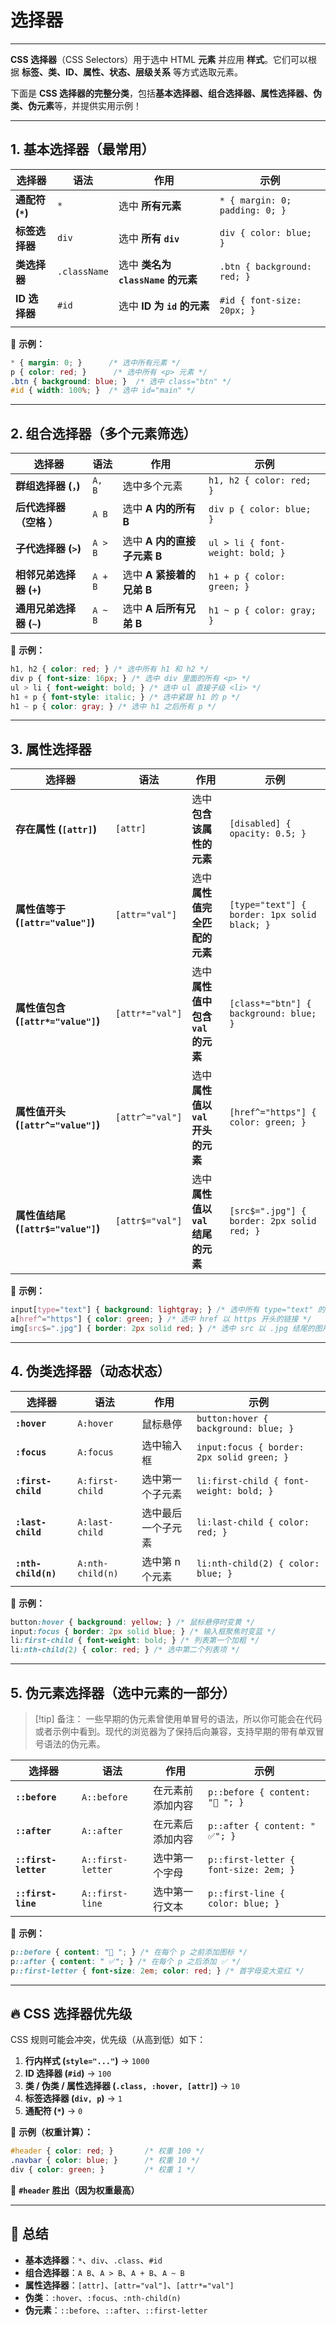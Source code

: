 # 选择器

---

**CSS 选择器**（CSS Selectors）用于选中 HTML **元素** 并应用 **样式**。它们可以根据 **标签、类、ID、属性、状态、层级关系** 等方式选取元素。

下面是 **CSS 选择器的完整分类**，包括**基本选择器、组合选择器、属性选择器、伪类、伪元素**等，并提供实用示例！

---

## 1. 基本选择器（最常用）

| 选择器           | 语法           | 作用                         | 示例                             |
| ------------- | ------------ | -------------------------- | ------------------------------ |
| **通配符 (`*`)** | `*`          | 选中 **所有元素**                | `* { margin: 0; padding: 0; }` |
| **标签选择器**     | `div`        | 选中 **所有 `div`**            | `div { color: blue; }`         |
| **类选择器**      | `.className` | 选中 **类名为 `className` 的元素** | `.btn { background: red; }`    |
| **ID 选择器**    | `#id`        | 选中 **ID 为 `id` 的元素**       | `#id { font-size: 20px; }`     |
|               |              |                            |                                |

🔹 **示例：**
```css
* { margin: 0; }      /* 选中所有元素 */
p { color: red; }      /* 选中所有 <p> 元素 */
.btn { background: blue; }  /* 选中 class="btn" */
#id { width: 100%; }  /* 选中 id="main" */
```

---

## 2. 组合选择器（多个元素筛选）

|选择器|语法|作用|示例|
|---|---|---|---|
|**群组选择器 (`，`)**|`A, B`|选中多个元素|`h1, h2 { color: red; }`|
|**后代选择器（空格 ）**|`A B`|选中 **A 内的所有 B**|`div p { color: blue; }`|
|**子代选择器 (`>`)**|`A > B`|选中 **A 内的直接子元素 B**|`ul > li { font-weight: bold; }`|
|**相邻兄弟选择器 (`+`)**|`A + B`|选中 **A 紧接着的兄弟 B**|`h1 + p { color: green; }`|
|**通用兄弟选择器 (`~`)**|`A ~ B`|选中 **A 后所有兄弟 B**|`h1 ~ p { color: gray; }`|

🔹 **示例：**

```css
h1, h2 { color: red; } /* 选中所有 h1 和 h2 */
div p { font-size: 16px; } /* 选中 div 里面的所有 <p> */
ul > li { font-weight: bold; } /* 选中 ul 直接子级 <li> */
h1 + p { font-style: italic; } /* 选中紧跟 h1 的 p */
h1 ~ p { color: gray; } /* 选中 h1 之后所有 p */
```

---

## 3. 属性选择器

|选择器|语法|作用|示例|
|---|---|---|---|
|**存在属性 (`[attr]`)**|`[attr]`|选中 **包含该属性的元素**|`[disabled] { opacity: 0.5; }`|
|**属性值等于 (`[attr="value"]`)**|`[attr="val"]`|选中 **属性值完全匹配的元素**|`[type="text"] { border: 1px solid black; }`|
|**属性值包含 (`[attr*="value"]`)**|`[attr*="val"]`|选中 **属性值中包含 `val` 的元素**|`[class*="btn"] { background: blue; }`|
|**属性值开头 (`[attr^="value"]`)**|`[attr^="val"]`|选中 **属性值以 `val` 开头的元素**|`[href^="https"] { color: green; }`|
|**属性值结尾 (`[attr$="value"]`)**|`[attr$="val"]`|选中 **属性值以 `val` 结尾的元素**|`[src$=".jpg"] { border: 2px solid red; }`|

🔹 **示例：**

```css
input[type="text"] { background: lightgray; } /* 选中所有 type="text" 的输入框 */
a[href^="https"] { color: green; } /* 选中 href 以 https 开头的链接 */
img[src$=".jpg"] { border: 2px solid red; } /* 选中 src 以 .jpg 结尾的图片 */
```

---

## 4. 伪类选择器（动态状态）

| 选择器                 | 语法               | 作用        | 示例                                         |
| ------------------- | ---------------- | --------- | ------------------------------------------ |
| **`:hover`**        | `A:hover`        | 鼠标悬停      | `button:hover { background: blue; }`       |
| **`:focus`**        | `A:focus`        | 选中输入框     | `input:focus { border: 2px solid green; }` |
| **`:first-child`**  | `A:first-child`  | 选中第一个子元素  | `li:first-child { font-weight: bold; }`    |
| **`:last-child`**   | `A:last-child`   | 选中最后一个子元素 | `li:last-child { color: red; }`            |
| **`:nth-child(n)`** | `A:nth-child(n)` | 选中第 n 个元素 | `li:nth-child(2) { color: blue; }`         |

🔹 **示例：**
```css
button:hover { background: yellow; } /* 鼠标悬停时变黄 */
input:focus { border: 2px solid blue; } /* 输入框聚焦时变蓝 */
li:first-child { font-weight: bold; } /* 列表第一个加粗 */
li:nth-child(2) { color: red; } /* 选中第二个列表项 */
```

---

## 5. 伪元素选择器（选中元素的一部分）
>[!tip] 备注：
一些早期的伪元素曾使用单冒号的语法，所以你可能会在代码或者示例中看到。现代的浏览器为了保持后向兼容，支持早期的带有单双冒号语法的伪元素。

| 选择器                  | 语法                | 作用       | 示例                                    |
| -------------------- | ----------------- | -------- | ------------------------------------- |
| **`::before`**       | `A::before`       | 在元素前添加内容 | `p::before { content: "📌 "; }`       |
| **`::after`**        | `A::after`        | 在元素后添加内容 | `p::after { content: " ✅"; }`         |
| **`::first-letter`** | `A::first-letter` | 选中第一个字母  | `p::first-letter { font-size: 2em; }` |
| **`::first-line`**   | `A::first-line`   | 选中第一行文本  | `p::first-line { color: blue; }`      |

🔹 **示例：**

```css
p::before { content: "🔹 "; } /* 在每个 p 之前添加图标 */
p::after { content: " ✅"; } /* 在每个 p 之后添加 ✅ */
p::first-letter { font-size: 2em; color: red; } /* 首字母变大变红 */
```

---

## **🔥 CSS 选择器优先级**

CSS 规则可能会冲突，优先级（从高到低）如下：

1. **行内样式 (`style="..."`)** → `1000`
2. **ID 选择器 (`#id`)** → `100`
3. **类 / 伪类 / 属性选择器 (`.class, :hover, [attr]`)** → `10`
4. **标签选择器 (`div, p`)** → `1`
5. **通配符 (`*`)** → `0`

🔹 **示例（权重计算）：**

```css
#header { color: red; }       /* 权重 100 */
.navbar { color: blue; }      /* 权重 10 */
div { color: green; }         /* 权重 1 */
```

📌 **`#header` 胜出（因为权重最高）**

---

## 🎯 **总结**

- **基本选择器**：`*`、`div`、`.class`、`#id`
- **组合选择器**：`A B`、`A > B`、`A + B`、`A ~ B`
- **属性选择器**：`[attr]`、`[attr="val"]`、`[attr*="val"]`
- **伪类**：`:hover`、`:focus`、`:nth-child(n)`
- **伪元素**：`::before`、`::after`、`::first-letter`


